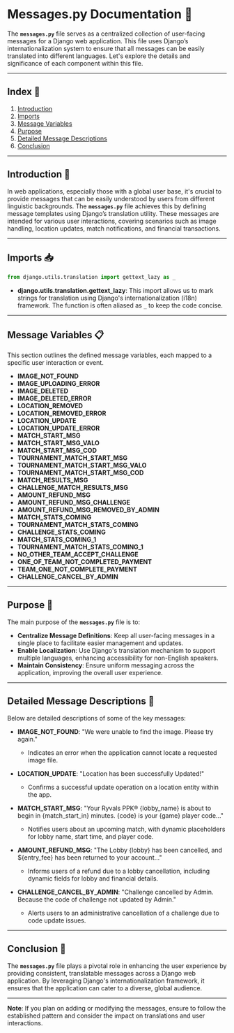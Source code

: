 # Messages.py Documentation 📜

The **`messages.py`** file serves as a centralized collection of user-facing messages for a Django web application. This file uses Django’s internationalization system to ensure that all messages can be easily translated into different languages. Let's explore the details and significance of each component within this file.

---

## Index 📇

1. [Introduction](#introduction)
2. [Imports](#imports)
3. [Message Variables](#message-variables)
4. [Purpose](#purpose)
5. [Detailed Message Descriptions](#detailed-message-descriptions)
6. [Conclusion](#conclusion)

---

## Introduction 🌟

In web applications, especially those with a global user base, it's crucial to provide messages that can be easily understood by users from different linguistic backgrounds. The **`messages.py`** file achieves this by defining message templates using Django’s translation utility. These messages are intended for various user interactions, covering scenarios such as image handling, location updates, match notifications, and financial transactions.

---

## Imports 📥

```python
from django.utils.translation import gettext_lazy as _
```

- **django.utils.translation.gettext_lazy**: This import allows us to mark strings for translation using Django's internationalization (i18n) framework. The function is often aliased as `_` to keep the code concise.

---

## Message Variables 📋

This section outlines the defined message variables, each mapped to a specific user interaction or event.

- **IMAGE_NOT_FOUND**
- **IMAGE_UPLOADING_ERROR**
- **IMAGE_DELETED**
- **IMAGE_DELETED_ERROR**
- **LOCATION_REMOVED**
- **LOCATION_REMOVED_ERROR**
- **LOCATION_UPDATE**
- **LOCATION_UPDATE_ERROR**
- **MATCH_START_MSG**
- **MATCH_START_MSG_VALO**
- **MATCH_START_MSG_COD**
- **TOURNAMENT_MATCH_START_MSG**
- **TOURNAMENT_MATCH_START_MSG_VALO**
- **TOURNAMENT_MATCH_START_MSG_COD**
- **MATCH_RESULTS_MSG**
- **CHALLENGE_MATCH_RESULTS_MSG**
- **AMOUNT_REFUND_MSG**
- **AMOUNT_REFUND_MSG_CHALLENGE**
- **AMOUNT_REFUND_MSG_REMOVED_BY_ADMIN**
- **MATCH_STATS_COMING**
- **TOURNAMENT_MATCH_STATS_COMING**
- **CHALLENGE_STATS_COMING**
- **MATCH_STATS_COMING_1**
- **TOURNAMENT_MATCH_STATS_COMING_1**
- **NO_OTHER_TEAM_ACCEPT_CHALLENGE**
- **ONE_OF_TEAM_NOT_COMPLETED_PAYMENT**
- **TEAM_ONE_NOT_COMPLETE_PAYMENT**
- **CHALLENGE_CANCEL_BY_ADMIN**

---

## Purpose 🎯

The main purpose of the **`messages.py`** file is to:

- **Centralize Message Definitions**: Keep all user-facing messages in a single place to facilitate easier management and updates.
- **Enable Localization**: Use Django's translation mechanism to support multiple languages, enhancing accessibility for non-English speakers.
- **Maintain Consistency**: Ensure uniform messaging across the application, improving the overall user experience.

---

## Detailed Message Descriptions 📝

Below are detailed descriptions of some of the key messages:

- **IMAGE_NOT_FOUND**: "We were unable to find the image. Please try again."
  - Indicates an error when the application cannot locate a requested image file.

- **LOCATION_UPDATE**: "Location has been successfully Updated!"
  - Confirms a successful update operation on a location entity within the app.

- **MATCH_START_MSG**: "Your Ryvals PPK® {lobby_name} is about to begin in {match_start_in} minutes. {code} is your {game} player code..."
  - Notifies users about an upcoming match, with dynamic placeholders for lobby name, start time, and player code.

- **AMOUNT_REFUND_MSG**: "The Lobby {lobby} has been cancelled, and ${entry_fee} has been returned to your account..."
  - Informs users of a refund due to a lobby cancellation, including dynamic fields for lobby and financial details.

- **CHALLENGE_CANCEL_BY_ADMIN**: "Challenge cancelled by Admin. Because the code of challenge not updated by Admin."
  - Alerts users to an administrative cancellation of a challenge due to code update issues.

---

## Conclusion 🎉

The **`messages.py`** file plays a pivotal role in enhancing the user experience by providing consistent, translatable messages across a Django web application. By leveraging Django's internationalization framework, it ensures that the application can cater to a diverse, global audience.

---

**Note**: If you plan on adding or modifying the messages, ensure to follow the established pattern and consider the impact on translations and user interactions.
